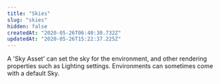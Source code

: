 ```yaml
---
title: "Skies"
slug: "skies"
hidden: false
createdAt: "2020-05-26T06:40:30.732Z"
updatedAt: "2020-05-26T15:22:37.225Z"
---
```

A 'Sky Asset' can set the sky for the environment, and other rendering properties such as Lighting settings. Environments can sometimes come with a default Sky.